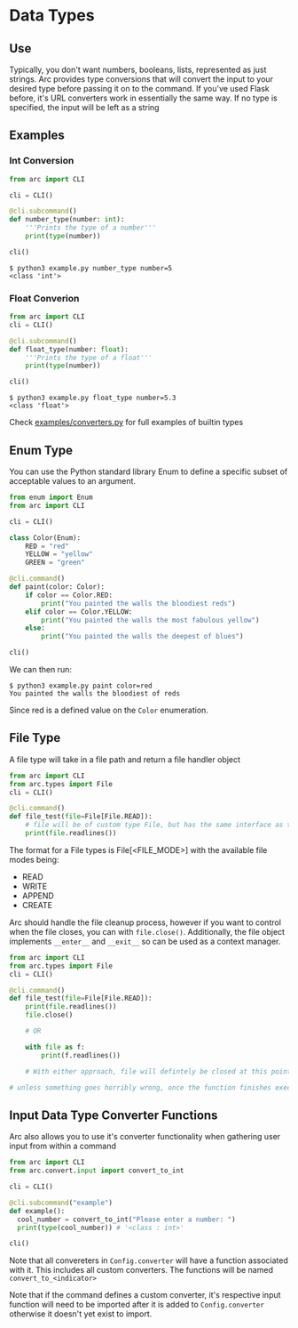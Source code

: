 # Data Types

## Use
Typically, you don't want numbers, booleans, lists, represented as just strings. Arc provides type conversions that will convert the input to your desired type before passing it on to the command. If you've used Flask before, it's URL converters work in essentially the same way. If no type is specified, the input will be left as a string


## Examples
### Int Conversion
```py
from arc import CLI

cli = CLI()

@cli.subcommand()
def number_type(number: int):
    '''Prints the type of a number'''
    print(type(number))

cli()
```

```out
$ python3 example.py number_type number=5
<class 'int'>
```

### Float Converion
```py
from arc import CLI
cli = CLI()

@cli.subcommand()
def float_type(number: float):
    '''Prints the type of a float'''
    print(type(number))

cli()
```

```out
$ python3 example.py float_type number=5.3
<class 'float'>
```
Check [examples/converters.py](/examples/converters.py) for full examples of builtin types


## Enum Type
You can use the Python standard library Enum to define a specific subset of acceptable values to an argument.
```py
from enum import Enum
from arc import CLI

cli = CLI()

class Color(Enum):
    RED = "red"
    YELLOW = "yellow"
    GREEN = "green"

@cli.command()
def paint(color: Color):
    if color == Color.RED:
        print("You painted the walls the bloodiest reds")
    elif color == Color.YELLOW:
        print("You painted the walls the most fabulous yellow")
    else:
        print("You painted the walls the deepest of blues")

cli()
```

We can then run:
```out
$ python3 example.py paint color=red
You painted the walls the bloodiest of reds
```
Since red is a defined value on the `Color` enumeration.

## File Type
A file type will take in a file path and return a file handler object
```py x
from arc import CLI
from arc.types import File
cli = CLI()

@cli.command()
def file_test(file=File[File.READ]):
    # file will be of custom type File, but has the same interface as the TextIOWrapper returned by open()
    print(file.readlines())
```
The format for a File types is File[<FILE_MODE>] with the available file modes being:
  - READ
  - WRITE
  - APPEND
  - CREATE

Arc should handle the file cleanup process, however if you want to control when the file closes, you can with `file.close()`. Additionally, the file object implements `__enter__` and `__exit__` so can be used as a context manager.
```py
from arc import CLI
from arc.types import File
cli = CLI()

@cli.command()
def file_test(file=File[File.READ]):
    print(file.readlines())
    file.close()

    # OR

    with file as f:
        print(f.readlines())

    # With either approach, file will defintely be closed at this point

# unless something goes horribly wrong, once the function finishes execution ARC will close the file for you though.
```





## Input Data Type Converter Functions
Arc also allows you to use it's converter functionality when gathering user input from within a command
```py
from arc import CLI
from arc.convert.input import convert_to_int

cli = CLI()

@cli.subcommand("example")
def example():
  cool_number = convert_to_int("Please enter a number: ")
  print(type(cool_number)) # '<class : int>'

cli()
```
Note that all convereters in `Config.converter` will have a function associated with it. This includes all custom converters. The functions will be named `convert_to_<indicator>`

Note that if the command defines a custom converter, it's respective input function will need to be imported after it is added to `Config.converter` otherwise it doesn't yet exist to import.